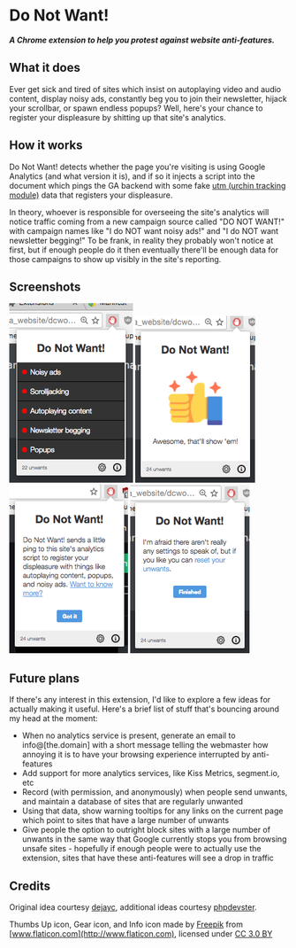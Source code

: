# Do Not Want!

***A Chrome extension to help you protest against website anti-features.***

## What it does

Ever get sick and tired of sites which insist on autoplaying video and audio content, display noisy ads, constantly beg you to join their newsletter, hijack your scrollbar, or spawn endless popups? Well, here's your chance to register your displeasure by shitting up that site's analytics.

## How it works

Do Not Want! detects whether the page you're visiting is using Google Analytics (and what version it is), and if so it injects a script into the document which pings the GA backend with some fake [utm (urchin tracking module)](https://support.google.com/analytics/answer/1033863?hl=en) data that registers your displeasure.

In theory, whoever is responsible for overseeing the site's analytics will notice traffic coming from a new campaign source called "DO NOT WANT!" with campaign names like "I do NOT want noisy ads!" and "I do NOT want newsletter begging!" To be frank, in reality they probably won't notice at first, but if enough people do it then eventually there'll be enough data for those campaigns to show up visibly in the site's reporting.

## Screenshots

![Main popup](screenshots/popup.png) ![Success!](screenshots/success.png) ![Info](screenshots/info.png) ![Settings](screenshots/settings.png)

## Future plans

If there's any interest in this extension, I'd like to explore a few ideas for actually making it useful. Here's a brief list of stuff that's bouncing around my head at the moment:

* When no analytics service is present, generate an email to info@[the.domain] with a short message telling the webmaster how annoying it is to have your browsing experience interrupted by anti-features
* Add support for more analytics services, like Kiss Metrics, segment.io, etc
* Record (with permission, and anonymously) when people send unwants, and maintain a database of sites that are regularly unwanted
* Using that data, show warning tooltips for any links on the current page which point to sites that have a large number of unwants
* Give people the option to outright block sites with a large number of unwants in the same way that Google currently stops you from browsing unsafe sites - hopefully if enough people were to actually use the extension, sites that have these anti-features will see a drop in traffic

## Credits
Original idea courtesy [dejayc](https://www.reddit.com/r/Showerthoughts/comments/5q5yjk/i_wish_there_was_a_way_for_me_to_tell_a_website/dcwojfe/), additional ideas courtesy [phpdevster](https://www.reddit.com/r/Showerthoughts/comments/5q5yjk/i_wish_there_was_a_way_for_me_to_tell_a_website/dcx56rj/).

Thumbs Up icon, Gear icon, and Info icon made by [Freepik](http://www.freepik.com) from [www.flaticon.com](http://www.flaticon.com), licensed under [CC 3.0 BY](http://creativecommons.org/licenses/by/3.0/)